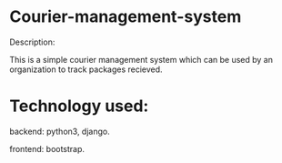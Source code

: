 # Courier-management-system
Description:

This is a simple courier management system which can be used by an organization to track packages recieved.


# Technology used:

backend: python3, django.

frontend: bootstrap.
